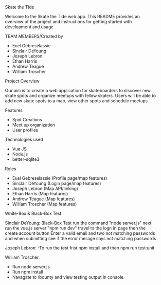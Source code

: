 Skate the Tide

Welcome to the Skate the Tide web app. This README provides an overview of the project and instructions for getting started with development and usage

TEAM MEMBERS/Created by

- Euel Gebreselassie
- Sinclair DeYoung
- Joseph Lebron
- Ethan Harris
- Andrew Teague
- William Troscher

Project Overview

Our aim is to create a web application for skateboarders to discover new skate spots and organize meetups with fellow skaters. Users will be able to add new skate spots to a map, view other spots and schedule meetups.

Features

- Spot Creations
- Meet up organization
- User profiles

Technologies used
* Vue JS
* Node.js
* better-sqlite3

Roles

- Euel Gebreselassie (Profile page/map features)
- Sinclair DeYoung (Login page/map features)
- Joseph Lebron (Map API/linking)
- Ethan Harris (Map features)
- Andrew Teague (Map features)
- William Troscher (Map features)

White-Box & Black-Box Test

Sinclair DeYoung: Black-Box Test
  run the command "node server.js" next run the vue.js server "npm run dev"
  travel to the logn in page then the create account button
  Enter a valid email and two not matching passwords and when submitting see if the error mesage says not matching passwords
  
Joseph Lebron:
 -To run the test frist npm install and then npm run test:unit

William Troscher:
  - Run node server.js
  - Run npm install
  - Navagate to /bounty and view testing output in console. 
